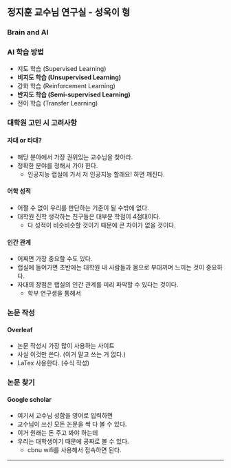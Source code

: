 ## 
## 정지훈 교수님 연구실 - 성욱이 형
### Brain and AI

### AI 학습 방법
- 지도 학습 (Supervised Learning)
- **비지도 학습 (Unsupervised Learning)**
- 강화 학습 (Reinforcement Learning)
- **반지도 학습 (Semi-supervised Learning)**	
- 전이 학습 (Transfer Learning)

### 대학원 고민 시 고려사항
#### 자대 or 타대?
- 해당 분야에서 가장 권위있는 교수님을 찾아라.
- 정확한 분야를 정해서 가야 한다.
	- 인공지능 랩실에 가서 저 인공지능 할래요! 하면 깨진다.

#### 어학 성적
- 어쩔 수 없이 우리를 판단하는 기준이 될 수밖에 없다.
- 대학원 진학 생각하는 친구들은 대부분 학점이 4점대이다.
	- 다 성적이 비슷비슷할 것이기 때문에 큰 차이가 없을 것이다.

#### 인간 관계
- 어쩌면 가장 중요할 수도 있다.
- 랩실에 들어가면 초반에는 대학원 내 사람들과 몸으로 부대끼며 느끼는 것이 중요하다.
- 자대의 장점은 랩실의 인간 관계를 미리 파악할 수 있다는 것이다.
	- 학부 연구생을 통해서

### 논문 작성
#### Overleaf
- 논문 작성시 가장 많이 사용하는 사이트
- 사실 이것만 쓴다. (이거 말고 쓰는 거 없다.)
- LaTex 사용한다. (수식 작성)

### 논문 찾기
#### Google scholar
- 여기서 교수님 성함을 영어로 입력하면
- 교수님이 쓰신 모든 논문을 싹 다 볼 수 있다.
- 이거 원래는 돈 주고 봐야 하는데
- 우리는 대학생이기 때문에 공짜로 볼 수 있다.
	- cbnu wifi를 사용해서 접속하면 된다.

---